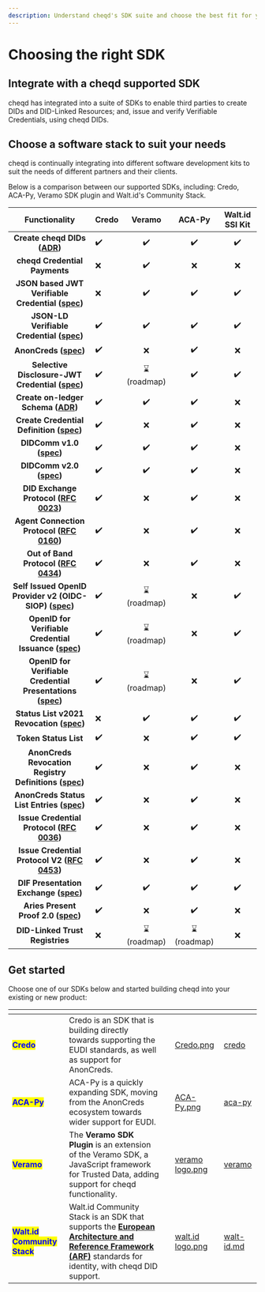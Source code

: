 ```yaml
---
description: Understand cheqd's SDK suite and choose the best fit for your project.
---
```


# Choosing the right SDK

## Integrate with a cheqd supported SDK

cheqd has integrated into a suite of SDKs to enable third parties to create DIDs and DID-Linked Resources; and, issue and verify Verifiable Credentials, using cheqd DIDs.

## Choose a software stack to suit your needs

cheqd is continually integrating into different software development kits to suit the needs of different partners and their clients.

Below is a comparison between our supported SDKs, including: Credo, ACA-Py, Veramo SDK plugin and Walt.id's Community Stack.

|                                                                       Functionality                                                                      | Credo |   Veramo   |   ACA-Py   | Walt.id SSI Kit |
| :------------------------------------------------------------------------------------------------------------------------------------------------------: | ----- | :--------: | :--------: | :-------------: |
|                                **Create cheqd DIDs (**[**ADR**](../architecture/adr-list/adr-001-cheqd-did-method.md)**)**                               | ✔️    |     ✔️     |     ✔️     |        ✔️       |
|                                                               **cheqd Credential Payments**                                                              | ❌     |     ✔️     |      ❌     |        ❌        |
|                              **JSON based JWT Verifiable Credential (**[**spec**](https://www.w3.org/TR/vc-data-model/)**)**                             | ❌     |     ✔️     |     ✔️     |        ✔️       |
|                                 **JSON-LD Verifiable Credential (**[**spec**](https://www.w3.org/TR/vc-data-model/)**)**                                 | ✔️    |     ✔️     |     ✔️     |        ✔️       |
|                                       **AnonCreds (**[**spec**](https://hyperledger.github.io/anoncreds-spec/)**)**                                      | ✔️    |      ❌     |     ✔️     |        ❌        |
|           **Selective Disclosure-JWT Credential (**[**spec**](https://datatracker.ietf.org/doc/draft-ietf-oauth-selective-disclosure-jwt/)**)**          | ✔️    | ⌛(roadmap) |     ✔️     |        ✔️       |
|                           **Create on-ledger Schema (**[**ADR**](../architecture/adr-list/adr-002-did-linked-resources.md)**)**                          | ✔️    |     ✔️     |     ✔️     |        ❌        |
|                                         **Create Credential Definition (**[**spec**](../advanced/anoncreds/)**)**                                        | ✔️    |      ❌     |     ✔️     |        ❌        |
|                                         **DIDComm v1.0 (**[**spec**](https://didcomm.org/basicmessage/1.0/)**)**                                         | ✔️    |     ✔️     |     ✔️     |        ❌        |
|                                  **DIDComm v2.0 (**[**spec**](https://identity.foundation/didcomm-messaging/spec/)**)**                                  | ✔️    |     ✔️     |     ✔️     |        ❌        |
|              **DID Exchange Protocol (**[**RFC 0023**](https://github.com/hyperledger/aries-rfcs/tree/main/features/0023-did-exchange)**)**              | ✔️    |      ❌     |     ✔️     |        ❌        |
|    **Agent Connection Protocol (**[**RFC 0160**](https://github.com/hyperledger/aries-rfcs/blob/main/features/0160-connection-protocol/README.md)**)**   | ✔️    |      ❌     |     ✔️     |        ❌        |
|           **Out of Band Protocol (**[**RFC 0434**](https://github.com/hyperledger/aries-rfcs/blob/main/features/0434-outofband/README.md)**)**           | ✔️    |      ❌     |     ✔️     |        ❌        |
|             **Self Issued OpenID Provider v2 (OIDC-SIOP) (**[**spec**](https://openid.net/specs/openid-connect-self-issued-v2-1_0.html)**)**             | ✔️    | ⌛(roadmap) |      ❌     |        ✔️       |
|         **OpenID for Verifiable Credential Issuance (**[**spec**](https://openid.net/specs/openid-4-verifiable-credential-issuance-1_0.html)**)**        | ✔️    | ⌛(roadmap) |      ❌     |        ✔️       |
|         **OpenID for Verifiable Credential Presentations (**[**spec**](https://openid.net/specs/openid-4-verifiable-presentations-1_0.html)**)**         | ✔️    | ⌛(roadmap) |      ❌     |        ✔️       |
|                                 **Status List v2021 Revocation (**[**spec**](https://www.w3.org/TR/vc-status-list/)**)**                                 | ❌     |     ✔️     |     ✔️     |        ✔️       |
|                                                                   **Token Status List**                                                                  | ✔️    |      ❌     |     ✔️     |        ✔️       |
|      **AnonCreds Revocation Registry Definitions (**[**spec**](https://docs.cheqd.io/identity/guides/anoncreds/revocation-registry-definition)**)**      | ✔️    |      ❌     |     ✔️     |        ❌        |
|                **AnonCreds Status List Entries (**[**spec**](https://docs.cheqd.io/identity/guides/anoncreds/revocation-status-list)**)**                | ✔️    |      ❌     |     ✔️     |        ❌        |
|    **Issue Credential Protocol (**[**RFC 0036**](https://github.com/hyperledger/aries-rfcs/blob/master/features/0036-issue-credential/README.md)**)**    | ✔️    |      ❌     |     ✔️     |        ❌        |
| **Issue Credential Protocol V2 (**[**RFC 0453**](https://github.com/hyperledger/aries-rfcs/blob/master/features/0453-issue-credential-v2/README.md)**)** | ✔️    |      ❌     |     ✔️     |        ❌        |
|                            **DIF Presentation Exchange (**[**spec**](https://identity.foundation/presentation-exchange/)**)**                            | ✔️    |     ✔️     |     ✔️     |        ✔️       |
|        **Aries Present Proof 2.0 (**[**spec**](https://github.com/hyperledger/aries-rfcs/blob/main/features/0454-present-proof-v2/README.md)**)**        | ✔️    |      ❌     |     ✔️     |        ❌        |
|                                                              **DID-Linked Trust Registries**                                                             | ❌     | ⌛(roadmap) | ⌛(roadmap) |        ❌        |

## Get started

Choose one of our SDKs below and started building cheqd into your existing or new product:

<table data-card-size="large" data-view="cards" data-full-width="false"><thead><tr><th></th><th></th><th></th><th data-hidden data-card-cover data-type="files"></th><th data-hidden data-card-target data-type="content-ref"></th></tr></thead><tbody><tr><td><mark style="color:blue;"><strong>Credo</strong></mark></td><td>Credo is an SDK that is building directly towards supporting the EUDI standards, as well as support for AnonCreds.</td><td></td><td><a href="../.gitbook/assets/Credo.png">Credo.png</a></td><td><a href="credo/">credo</a></td></tr><tr><td><mark style="color:blue;"><strong>ACA-Py</strong></mark></td><td>ACA-Py is a quickly expanding SDK, moving from the AnonCreds ecosystem towards wider support for EUDI.</td><td></td><td><a href="../.gitbook/assets/ACA-Py.png">ACA-Py.png</a></td><td><a href="aca-py/">aca-py</a></td></tr><tr><td><mark style="color:blue;"><strong>Veramo</strong></mark></td><td>The <strong>Veramo SDK Plugin</strong> is an extension of the Veramo SDK, a JavaScript framework for Trusted Data, adding support for cheqd functionality.</td><td></td><td><a href="../.gitbook/assets/veramo logo.png">veramo logo.png</a></td><td><a href="veramo/">veramo</a></td></tr><tr><td><mark style="color:blue;"><strong>Walt.id Community Stack</strong></mark></td><td>Walt.id Community Stack is an SDK that supports the <a href="https://digital-strategy.ec.europa.eu/en/library/european-digital-identity-architecture-and-reference-framework-outline"><strong>European Architecture and Reference Framework (ARF)</strong></a> standards for identity, with cheqd DID support.</td><td></td><td><a href="../.gitbook/assets/walt.id logo.png">walt.id logo.png</a></td><td><a href="walt-id.md">walt-id.md</a></td></tr></tbody></table>
